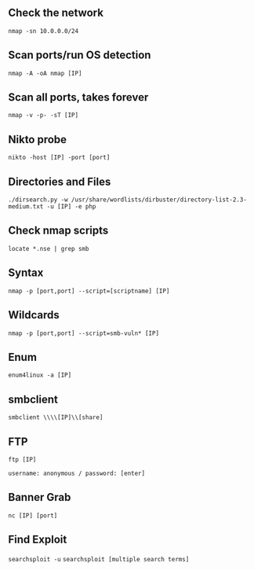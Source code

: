 ## Check the network
`nmap -sn 10.0.0.0/24`
## Scan ports/run OS detection
`nmap -A -oA nmap [IP]`
## Scan all ports, takes forever
`nmap -v -p- -sT [IP]`
## Nikto probe
`nikto -host [IP] -port [port]`
## Directories and Files
`./dirsearch.py -w /usr/share/wordlists/dirbuster/directory-list-2.3-medium.txt -u [IP] -e php`
## Check nmap scripts
`locate *.nse | grep smb`
## Syntax
`nmap -p [port,port] --script=[scriptname] [IP]`
## Wildcards
`nmap -p [port,port] --script=smb-vuln* [IP]`
## Enum
`enum4linux -a [IP]`
## smbclient
`smbclient \\\\[IP]\\[share]`
## FTP
`ftp [IP]`

`username: anonymous / password: [enter]`
## Banner Grab
`nc [IP] [port]`
## Find Exploit
`searchsploit -u`
`searchsploit [multiple search terms]`
